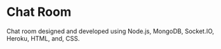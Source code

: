 <!DOCTYPE html>
<html>
    <head>
      <meta charset="utf=8">
    </head>
    <body>
    <h1>Chat Room</h1>
        <p>Chat room designed and developed using Node.js, MongoDB, Socket.IO, Heroku, HTML, and, CSS. </p>
  </body>
</html>
